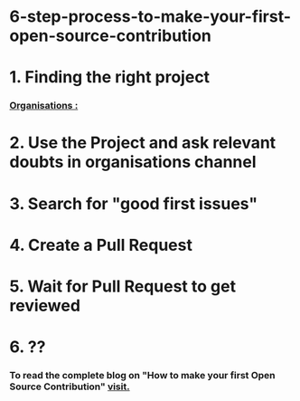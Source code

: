 # 6-step-process-to-make-your-first-open-source-contribution


<h1> 1. Finding the right project </h1>

### [Organisations :](https://summerofcode.withgoogle.com/archive/2021/organizations)

<h1> 2. Use the Project and ask relevant doubts in organisations channel </h1>

<h1> 3. Search for "good first issues" </h1>

<h1> 4. Create a Pull Request </h1>

<h1> 5. Wait for Pull Request to get reviewed </h1>

<h1> 6. ?? </h1>

### To read the complete blog on "How to make your first Open Source Contribution" [visit.](https://utkarshnagar.hashnode.dev/make-your-first-open-source-contribution) 
